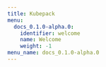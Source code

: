 ```yaml
---
title: Kubepack
menu:
  docs_0.1.0-alpha.0:
    identifier: welcome
    name: Welcome
    weight: -1
menu_name: docs_0.1.0-alpha.0
---
```

